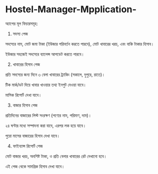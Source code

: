 # Hostel-Manager-Mpplication-


অ্যাপের মূল ফিচারসমূহ:

1. সদস্য পেজ

সদস্যের নাম, মোট জমা টাকা (ইউজার পরিবর্তন করতে পারবে), মোট খাবারের খরচ, এবং বাকি টাকার হিসাব।

ইউজার সহজেই সদস্যের ব্যালেন্স আপডেট করতে পারবে।



2. খাবারের হিসাব পেজ

প্রতি সদস্যের জন্য দিনে ৩ বেলা খাবারের ট্র্যাকিং (সকালে, দুপুরে, রাতে)।

টিক মার্ক/ডট দিয়ে খাবার খাওয়ার তথ্য ইনপুট দেওয়া যাবে।

মাসিক রিপোর্ট দেখা যাবে।



3. বাজার হিসাব পেজ

প্রতিদিনের বাজারের লিস্ট সংরক্ষণ (পণ্যের নাম, পরিমাণ, দাম)।

২৪ ঘণ্টার মধ্যে সম্পাদনা করা যাবে, এরপর লক হয়ে যাবে।

পুরো মাসের বাজারের হিসাব দেখা যাবে।



4. ফাইন্যান্স রিপোর্ট পেজ

মোট বাজার খরচ, অবশিষ্ট টাকা, ও প্রতি বেলার খাবারের রেট দেখানো হবে।

এই পেজ থেকে সামগ্রিক হিসাব দেখা যাবে।
